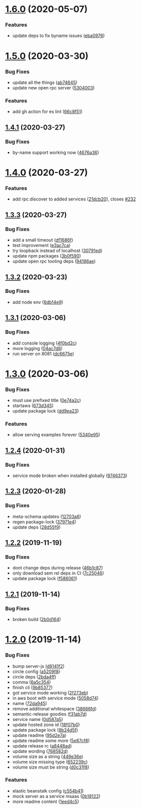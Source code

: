 # [1.6.0](https://github.com/open-rpc/mock-server/compare/1.5.0...1.6.0) (2020-05-07)


### Features

* update deps to fix byname issues ([eba0976](https://github.com/open-rpc/mock-server/commit/eba0976da5d3cae57d7441fbb7ca8b510f2c1988))

# [1.5.0](https://github.com/open-rpc/mock-server/compare/1.4.1...1.5.0) (2020-03-30)


### Bug Fixes

* update all the things ([ab74645](https://github.com/open-rpc/mock-server/commit/ab74645b00847b0c4a6b93e32cb1bb3c66f43736))
* update new open rpc server ([5304003](https://github.com/open-rpc/mock-server/commit/5304003ba01fa216578b3d03d5d27c15c2d3da5f))


### Features

* add gh action for es lint ([66c8f51](https://github.com/open-rpc/mock-server/commit/66c8f5134f78a38af0745fa821148d10112d325a))

## [1.4.1](https://github.com/open-rpc/mock-server/compare/1.4.0...1.4.1) (2020-03-27)


### Bug Fixes

* by-name support working now ([4676a36](https://github.com/open-rpc/mock-server/commit/4676a360337db1968ca93f22f7c4b5750915b958))

# [1.4.0](https://github.com/open-rpc/mock-server/compare/1.3.3...1.4.0) (2020-03-27)


### Features

* add rpc.discover to added services ([21dcb20](https://github.com/open-rpc/mock-server/commit/21dcb209c37c6fceaeb9f414ef6993f3b76da507)), closes [#232](https://github.com/open-rpc/mock-server/issues/232)

## [1.3.3](https://github.com/open-rpc/mock-server/compare/1.3.2...1.3.3) (2020-03-27)


### Bug Fixes

* add a small timeout ([df1686f](https://github.com/open-rpc/mock-server/commit/df1686f06c9a1428ea64372d0fd85318e0e57021))
* test improvement ([e3ac7ca](https://github.com/open-rpc/mock-server/commit/e3ac7cafc566a6f52aeae346bd6c72b007535433))
* try loopback instead of localhost ([30791ed](https://github.com/open-rpc/mock-server/commit/30791edce7cc2e5aa98b3fc1a8215b0f2aefd7a4))
* update npm packages ([3b0f590](https://github.com/open-rpc/mock-server/commit/3b0f590b60a11273879d41c8b004df1fa59b55bd))
* update open rpc tooling deps ([94186ae](https://github.com/open-rpc/mock-server/commit/94186ae3501421fe0d0dc904320cef51092d96c6))

## [1.3.2](https://github.com/open-rpc/mock-server/compare/1.3.1...1.3.2) (2020-03-23)


### Bug Fixes

* add node env ([6db14e9](https://github.com/open-rpc/mock-server/commit/6db14e9ca0f5dde9a75979a5b776c194774c31b8))

## [1.3.1](https://github.com/open-rpc/mock-server/compare/1.3.0...1.3.1) (2020-03-06)


### Bug Fixes

* add console logging ([4f0bd2c](https://github.com/open-rpc/mock-server/commit/4f0bd2c2eb4d520ae3999ddf12ff11596346ce75))
* more logging ([04ac7d8](https://github.com/open-rpc/mock-server/commit/04ac7d8c4f8f74e9e5d9537a0474f3f48b0bbcdf))
* run server on 8081 ([dc6675e](https://github.com/open-rpc/mock-server/commit/dc6675e95c16bdd4e366ec7b05e4d3868ebd61e8))

# [1.3.0](https://github.com/open-rpc/mock-server/compare/1.2.4...1.3.0) (2020-03-06)


### Bug Fixes

* must use prefixed title ([0e74a2c](https://github.com/open-rpc/mock-server/commit/0e74a2ce97910a3a6f453537458a318a65b380b1))
* startaws ([673d345](https://github.com/open-rpc/mock-server/commit/673d345b284ac46bf1a9ac29ab022df2bcab2401))
* update package lock ([dd9ea23](https://github.com/open-rpc/mock-server/commit/dd9ea23caf261aa163e4f3fc6b54d2972406ed0e))


### Features

* allow serving examples forever ([5340e95](https://github.com/open-rpc/mock-server/commit/5340e9504771ff4198b1d091b4e62d4e71e45ba7))

## [1.2.4](https://github.com/open-rpc/mock-server/compare/1.2.3...1.2.4) (2020-01-31)


### Bug Fixes

* service mode broken when installed globally ([9746373](https://github.com/open-rpc/mock-server/commit/97463730662b3e403c8c2d8f26a4d9ff67be7d80))

## [1.2.3](https://github.com/open-rpc/mock-server/compare/1.2.2...1.2.3) (2020-01-28)


### Bug Fixes

* meta-schema updates ([12703a6](https://github.com/open-rpc/mock-server/commit/12703a6a722e982121c180c954f72350df7db15f))
* regen package-lock ([37971e4](https://github.com/open-rpc/mock-server/commit/37971e46639ba8154d9642851400fd0adf0c17aa))
* update deps ([28d55f9](https://github.com/open-rpc/mock-server/commit/28d55f9535741c14bd41e2df25718ae2c219a895))

## [1.2.2](https://github.com/open-rpc/mock-server/compare/1.2.1...1.2.2) (2019-11-19)


### Bug Fixes

* dont change deps during release ([46b1c87](https://github.com/open-rpc/mock-server/commit/46b1c87f74f16fc3b6a5ed69aad8a6309c463d0a))
* only download sem rel deps in CI ([7c25046](https://github.com/open-rpc/mock-server/commit/7c250466cb5dd617031ed7ddbb2cf8ebaa63a243))
* update package lock ([f586061](https://github.com/open-rpc/mock-server/commit/f5860612ad2bbe94a9646c8b7648051f8e8de02c))

## [1.2.1](https://github.com/open-rpc/mock-server/compare/1.2.0...1.2.1) (2019-11-14)


### Bug Fixes

* broken build ([2b0d164](https://github.com/open-rpc/mock-server/commit/2b0d1646bf1dbb2e94c086cda1bdd2944b64c844))

# [1.2.0](https://github.com/open-rpc/mock-server/compare/1.1.1...1.2.0) (2019-11-14)


### Bug Fixes

* bump server-js ([d9141f2](https://github.com/open-rpc/mock-server/commit/d9141f2d4ef781fe1c3e0f3a7691b15d97787c41))
* circle config ([a5209f8](https://github.com/open-rpc/mock-server/commit/a5209f89feffa28fa1c1fa977c27af2ba736a66a))
* circle deps ([2bda4ff](https://github.com/open-rpc/mock-server/commit/2bda4ffa57a6c02ee5041e91a9847c58199c5a6c))
* comma ([6a5c354](https://github.com/open-rpc/mock-server/commit/6a5c354aa4562b2e0e1187cb560383b01afd1ccc))
* finish cli ([9b85377](https://github.com/open-rpc/mock-server/commit/9b85377a265cb59fd4f89e77a57de5edef8776b6))
* got service mode working ([2f273eb](https://github.com/open-rpc/mock-server/commit/2f273ebc2797a092fff85c60c0774e72e2ee0689))
* in aws boot with service mode ([5058d74](https://github.com/open-rpc/mock-server/commit/5058d74c40388530b5658b6733dd11afdfea31c8))
* name ([72da945](https://github.com/open-rpc/mock-server/commit/72da945662902c12a41648b5399b99cb4eb2f89b))
* remove additional whitespace ([38666fd](https://github.com/open-rpc/mock-server/commit/38666fd24c9c0ffa30789c6e507b91215ba9cbcc))
* semantic-release goodies ([f31ab7d](https://github.com/open-rpc/mock-server/commit/f31ab7d13c0671b8283c75592c52498c9df4b893))
* service name ([0d587a5](https://github.com/open-rpc/mock-server/commit/0d587a59f837e5bb53c765e8e288522e004d3d35))
* update hosted zone id ([18f07b0](https://github.com/open-rpc/mock-server/commit/18f07b0f451ff29c13c750f050d28d4bf55c82d2))
* update package lock ([8b24d5f](https://github.com/open-rpc/mock-server/commit/8b24d5f9735c8c7986fc532a0e348bc396e7102c))
* update readme ([95d2e7a](https://github.com/open-rpc/mock-server/commit/95d2e7a6ef1700cf46fbe44be6c53b3b22c2507f))
* update readme some more ([5e87cf8](https://github.com/open-rpc/mock-server/commit/5e87cf81cc6f0b705be339fc9907f61938d4a087))
* update release rc ([a8448ad](https://github.com/open-rpc/mock-server/commit/a8448ad4131cb3341a4d3a711fdc45a0e6cc4c15))
* update wording ([768582d](https://github.com/open-rpc/mock-server/commit/768582d98e6c2dd98ee49d1649b58bc9c43d372b))
* volume size as a string ([449e36e](https://github.com/open-rpc/mock-server/commit/449e36e569d015b28be892ff60aeeb7102dc679c))
* volume size missing type ([652239c](https://github.com/open-rpc/mock-server/commit/652239cfef3540428e929c04e56b916bd0391279))
* volume size must be string ([d0c31f8](https://github.com/open-rpc/mock-server/commit/d0c31f864a936ae0da162e3c16cd767d922ae5ab))


### Features

* elastic beanstalk config ([c554b41](https://github.com/open-rpc/mock-server/commit/c554b413e0308efa74206aa8637ce3f22fa26c69))
* mock server as a service msaas ([0b18122](https://github.com/open-rpc/mock-server/commit/0b18122bf880d2e7aa890f2f91d315734621c367))
* more readme content ([1eed4c5](https://github.com/open-rpc/mock-server/commit/1eed4c5fe0c064f71024052a33f56c846fb903be))
